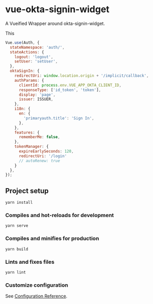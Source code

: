 # vue-okta-signin-widget

A Vueified Wrapper around okta-signin-widget.

This 

```js
Vue.use(Auth, {
  stateNamespace: 'auth/',
  stateActions: {
    logout: 'logout',
    setUser: 'setUser',
  },
  oktaSignIn: {
    redirectUri: window.location.origin + '/implicit/callback',
    authParams: {
      clientId: process.env.VUE_APP_OKTA_CLIENT_ID,
      responseType: ['id_token', 'token'],
      display: 'page',
      issuer: ISSUER,
    },
    i18n: {
      en: {
        'primaryauth.title': 'Sign In',
      },
    },
    features: {
      rememberMe: false,
    },
    tokenManager: {
      expireEarlySeconds: 120,
      redirectUri: '/login'
      // autoRenew: true
    }
  },
});
```

## Project setup
```
yarn install
```

### Compiles and hot-reloads for development
```
yarn serve
```

### Compiles and minifies for production
```
yarn build
```

### Lints and fixes files
```
yarn lint
```

### Customize configuration
See [Configuration Reference](https://cli.vuejs.org/config/).
